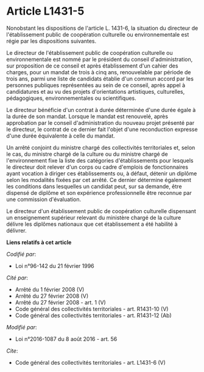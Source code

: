 # Article L1431-5

Nonobstant les dispositions de l'article L. 1431-6, la situation du directeur de l'établissement public de coopération
culturelle ou environnementale  est régie par les dispositions suivantes. 

Le directeur de l'établissement public de coopération culturelle ou environnementale  est nommé par le président du conseil
d'administration, sur proposition de ce conseil et après établissement d'un cahier des charges, pour un mandat de trois à
cinq ans, renouvelable par période de trois ans, parmi une liste de candidats établie d'un commun accord par les personnes
publiques représentées au sein de ce conseil, après appel à candidatures et au vu des projets d'orientations artistiques,
culturelles, pédagogiques, environnementales  ou scientifiques. 

Le directeur bénéficie d'un contrat à durée déterminée d'une durée égale à la durée de son mandat. Lorsque le mandat est
renouvelé, après approbation par le conseil d'administration du nouveau projet présenté par le directeur, le contrat de ce
dernier fait l'objet d'une reconduction expresse d'une durée équivalente à celle du mandat. 

Un arrêté conjoint du ministre chargé des collectivités territoriales et, selon le cas, du ministre chargé de la culture ou
du ministre chargé de l'environnement  fixe la liste des catégories d'établissements pour lesquels le directeur doit relever
d'un corps ou cadre d'emplois de fonctionnaires ayant vocation à diriger ces établissements ou, à défaut, détenir un diplôme
selon les modalités fixées par cet arrêté. Ce dernier détermine également les conditions dans lesquelles un candidat peut,
sur sa demande, être dispensé de diplôme et son expérience professionnelle être reconnue par une commission d'évaluation. 

Le directeur d'un établissement public de coopération culturelle dispensant un enseignement supérieur relevant du ministère
chargé de la culture délivre les diplômes nationaux que cet établissement a été habilité à délivrer.

**Liens relatifs à cet article**

_Codifié par_:

  - Loi n°96-142 du 21 février 1996

_Cité par_:

  - Arrêté du 1 février 2008 (V)
  - Arrêté du 27 février 2008 (V)
  - Arrêté du 27 février 2008 - art. 1 (V)
  - Code général des collectivités territoriales - art. R1431-10 (V)
  - Code général des collectivités territoriales - art. R1431-12 (Ab)

_Modifié par_:

  - Loi n°2016-1087 du 8 août 2016 - art. 56

_Cite_:

  - Code général des collectivités territoriales - art. L1431-6 (V)
